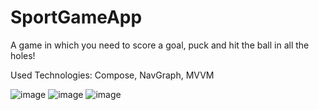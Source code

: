 # SportGameApp

A game in which you need to score a goal, puck and hit the ball in all the holes!

Used Technologies: Compose, NavGraph, MVVM

![image](https://github.com/andreising/SportGameApp/assets/94052489/1a62e5fb-e757-4857-ac08-7d564e1fecb5)
![image](https://github.com/andreising/SportGameApp/assets/94052489/26415a44-dd97-471f-9117-35ce8a416ca0)
![image](https://github.com/andreising/SportGameApp/assets/94052489/fed3af86-86d6-4f9b-aaf8-aad5a194880e)
